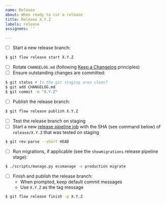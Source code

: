 ```yaml
---
name: Release
about: When ready to cut a release
title: Release X.Y.Z
labels: release
assignees: ''

---
```


- [ ] Start a new release branch:
```bash
$ git flow release start X.Y.Z
```
- [ ] Rotate `CHANGELOG.md` (following [Keep a Changelog](https://keepachangelog.com/) principles)
- [ ] Ensure outstanding changes are committed:
```bash
$ git status # Is the git staging area clean?
$ git add CHANGELOG.md
$ git commit -m "X.Y.Z"
```
- [ ] Publish the release branch:
```bash
$ git flow release publish X.Y.Z
```
- [ ] Test the release branch on staging
- [ ] Start a new [release pipeline job](http://civicci01.internal.azavea.com/view/oar/job/Open%20Apparel%20Registry%20Release%20Pipeline/build?delay=0sec) with the SHA (see command below) of `release/X.Y.Z` that was tested on staging
```bash
$ git rev-parse --short HEAD
```
- [ ] Run migrations, if applicable (see the `showmigrations` release pipeline stage):
```bash
$ ./scripts/manage.py ecsmanage -e production migrate
```
- [ ] Finish and publish the release branch:
    - When prompted, keep default commit messages
    - Use `X.Y.Z` as the tag message
```bash
$ git flow release finish -p X.Y.Z 
```
